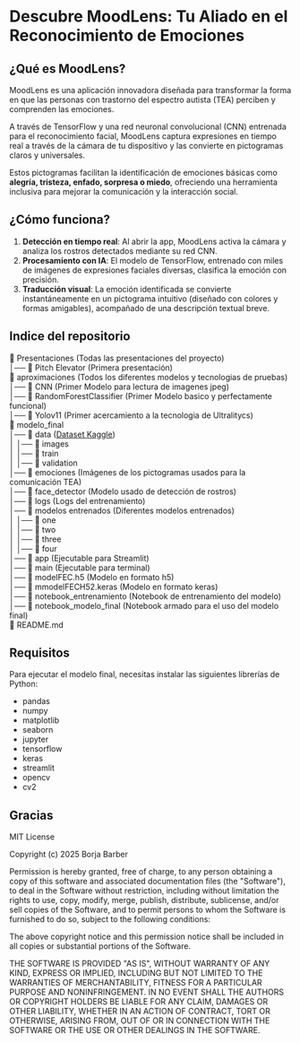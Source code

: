 # Descubre MoodLens: Tu Aliado en el Reconocimiento de Emociones

## ¿Qué es MoodLens?  
MoodLens es una aplicación innovadora diseñada para transformar la forma en que las personas con trastorno del espectro autista (TEA) perciben y comprenden las emociones.  

A través de TensorFlow y una red neuronal convolucional (CNN) entrenada para el reconocimiento facial, MoodLens captura expresiones en tiempo real a través de la cámara de tu dispositivo y las convierte en pictogramas claros y universales.  

Estos pictogramas facilitan la identificación de emociones básicas como **alegría, tristeza, enfado, sorpresa o miedo**, ofreciendo una herramienta inclusiva para mejorar la comunicación y la interacción social.  

## ¿Cómo funciona?  

1. **Detección en tiempo real**: Al abrir la app, MoodLens activa la cámara y analiza los rostros detectados mediante su red CNN.  
2. **Procesamiento con IA**: El modelo de TensorFlow, entrenado con miles de imágenes de expresiones faciales diversas, clasifica la emoción con precisión.  
3. **Traducción visual**: La emoción identificada se convierte instantáneamente en un pictograma intuitivo (diseñado con colores y formas amigables), acompañado de una descripción textual breve.   

## Indice del repositorio

📂 Presentaciones (Todas las presentaciones del proyecto)    
│── 📄 Pitch Elevator (Primera presentación)  
📂 aproximaciones (Todos los diferentes modelos y tecnologias de pruebas)     
│── 📁 CNN (Primer Modelo para lectura de imagenes jpeg)  
│── 📁 RandomForestClassifier (Primer Modelo basico y perfectamente funcional)   
│── 📁 Yolov11 (Primer acercamiento a la tecnologia de Ultralitycs)    
📂 modelo_final  
│── 📁 data ([Dataset Kaggle](https://www.kaggle.com/datasets/jonathanoheix/face-expression-recognition-dataset))  
│ │── 📁 images  
│ │── 📁 train  
│ │── 📁 validation  
│── 📁 emociones (Imágenes de los pictogramas usados para la comunicación TEA)  
│── 📁 face_detector (Modelo usado de detección de rostros)  
│── 📁 logs (Logs del entrenamiento)  
│── 📁 modelos entrenados (Diferentes modelos entrenados)  
│ │── 📁 one  
│ │── 📁 two  
│ │── 📁 three  
│ │── 📁 four  
│── 📄 app (Ejecutable para Streamlit)  
│── 📄 main (Ejecutable para terminal)  
│── 📄 modelFEC.h5 (Modelo en formato h5)  
│── 📄 mmodelFECH52.keras (Modelo en formato keras)  
│── 📄 notebook_entrenamiento (Notebook de entrenamiento del modelo)  
│── 📄 notebook_modelo_final (Notebook armado para el uso del modelo final)   
📄 README.md  

## Requisitos

Para ejecutar el modelo final, necesitas instalar las siguientes librerías de Python:

- pandas
- numpy
- matplotlib
- seaborn
- jupyter
- tensorflow
- keras
- streamlit
- opencv
- cv2

## Gracias

MIT License

Copyright (c) 2025 Borja Barber

Permission is hereby granted, free of charge, to any person obtaining a copy
of this software and associated documentation files (the "Software"), to deal
in the Software without restriction, including without limitation the rights
to use, copy, modify, merge, publish, distribute, sublicense, and/or sell
copies of the Software, and to permit persons to whom the Software is
furnished to do so, subject to the following conditions:

The above copyright notice and this permission notice shall be included in all
copies or substantial portions of the Software.

THE SOFTWARE IS PROVIDED "AS IS", WITHOUT WARRANTY OF ANY KIND, EXPRESS OR
IMPLIED, INCLUDING BUT NOT LIMITED TO THE WARRANTIES OF MERCHANTABILITY,
FITNESS FOR A PARTICULAR PURPOSE AND NONINFRINGEMENT. IN NO EVENT SHALL THE
AUTHORS OR COPYRIGHT HOLDERS BE LIABLE FOR ANY CLAIM, DAMAGES OR OTHER
LIABILITY, WHETHER IN AN ACTION OF CONTRACT, TORT OR OTHERWISE, ARISING FROM,
OUT OF OR IN CONNECTION WITH THE SOFTWARE OR THE USE OR OTHER DEALINGS IN THE
SOFTWARE.


